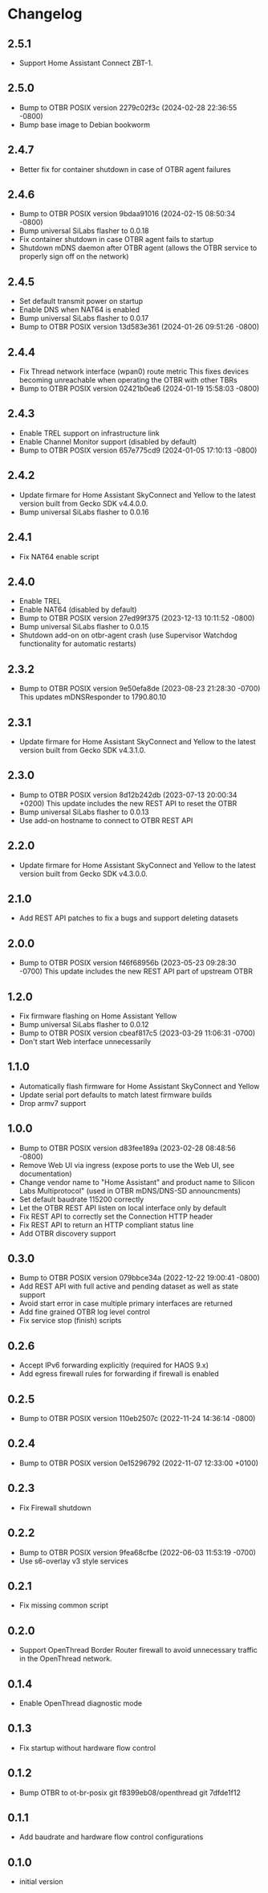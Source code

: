 # Changelog

## 2.5.1
- Support Home Assistant Connect ZBT-1.

## 2.5.0

- Bump to OTBR POSIX version 2279c02f3c (2024-02-28 22:36:55 -0800)
- Bump base image to Debian bookworm

## 2.4.7

- Better fix for container shutdown in case of OTBR agent failures

## 2.4.6

- Bump to OTBR POSIX version 9bdaa91016 (2024-02-15 08:50:34 -0800)
- Bump universal SiLabs flasher to 0.0.18
- Fix container shutdown in case OTBR agent fails to startup
- Shutdown mDNS daemon after OTBR agent (allows the OTBR service to
  properly sign off on the network)

## 2.4.5

- Set default transmit power on startup
- Enable DNS when NAT64 is enabled
- Bump universal SiLabs flasher to 0.0.17
- Bump to OTBR POSIX version 13d583e361 (2024-01-26 09:51:26 -0800)

## 2.4.4

- Fix Thread network interface (wpan0) route metric
  This fixes devices becoming unreachable when operating the OTBR with other TBRs
- Bump to OTBR POSIX version 02421b0ea6 (2024-01-19 15:58:03 -0800)

## 2.4.3

- Enable TREL support on infrastructure link
- Enable Channel Monitor support (disabled by default)
- Bump to OTBR POSIX version 657e775cd9 (2024-01-05 17:10:13 -0800)

## 2.4.2

- Update firmare for Home Assistant SkyConnect and Yellow to the latest version
  built from Gecko SDK v4.4.0.0.
- Bump universal SiLabs flasher to 0.0.16

## 2.4.1

- Fix NAT64 enable script

## 2.4.0

- Enable TREL
- Enable NAT64 (disabled by default)
- Bump to OTBR POSIX version 27ed99f375 (2023-12-13 10:11:52 -0800)
- Bump universal SiLabs flasher to 0.0.15
- Shutdown add-on on otbr-agent crash (use Supervisor Watchdog functionality
  for automatic restarts)

## 2.3.2

- Bump to OTBR POSIX version 9e50efa8de (2023-08-23 21:28:30 -0700)
  This updates mDNSResponder to 1790.80.10

## 2.3.1

- Update firmare for Home Assistant SkyConnect and Yellow to the latest version
  built from Gecko SDK v4.3.1.0.

## 2.3.0

- Bump to OTBR POSIX version 8d12b242db (2023-07-13 20:00:34 +0200)
  This update includes the new REST API to reset the OTBR
- Bump universal SiLabs flasher to 0.0.13
- Use add-on hostname to connect to OTBR REST API

## 2.2.0

- Update firmare for Home Assistant SkyConnect and Yellow to the latest version
  built from Gecko SDK v4.3.0.0.

## 2.1.0

- Add REST API patches to fix a bugs and support deleting datasets

## 2.0.0

- Bump to OTBR POSIX version f46f68956b (2023-05-23 09:28:30 -0700)
  This update includes the new REST API part of upstream OTBR

## 1.2.0

- Fix firmware flashing on Home Assistant Yellow
- Bump universal SiLabs flasher to 0.0.12
- Bump to OTBR POSIX version cbeaf817c5 (2023-03-29 11:06:31 -0700)
- Don't start Web interface unnecessarily

## 1.1.0

- Automatically flash firmware for Home Assistant SkyConnect and Yellow
- Update serial port defaults to match latest firmware builds
- Drop armv7 support

## 1.0.0

- Bump to OTBR POSIX version d83fee189a (2023-02-28 08:48:56 -0800)
- Remove Web UI via ingress (expose ports to use the Web UI, see documentation)
- Change vendor name to "Home Assistant" and product name to Silicon Labs
  Multiprotocol" (used in OTBR mDNS/DNS-SD announcments)
- Set default baudrate 115200 correctly
- Let the OTBR REST API listen on local interface only by default
- Fix REST API to correctly set the Connection HTTP header
- Fix REST API to return an HTTP compliant status line
- Add OTBR discovery support

## 0.3.0

- Bump to OTBR POSIX version 079bbce34a (2022-12-22 19:00:41 -0800)
- Add REST API with full active and pending dataset as well as state support
- Avoid start error in case multiple primary interfaces are returned
- Add fine grained OTBR log level control
- Fix service stop (finish) scripts

## 0.2.6

- Accept IPv6 forwarding explicitly (required for HAOS 9.x)
- Add egress firewall rules for forwarding if firewall is enabled

## 0.2.5

- Bump to OTBR POSIX version 110eb2507c (2022-11-24 14:36:14 -0800)

## 0.2.4

- Bump to OTBR POSIX version 0e15296792 (2022-11-07 12:33:00 +0100)

## 0.2.3

- Fix Firewall shutdown

## 0.2.2

- Bump to OTBR POSIX version 9fea68cfbe (2022-06-03 11:53:19 -0700)
- Use s6-overlay v3 style services

## 0.2.1

- Fix missing common script

## 0.2.0

- Support OpenThread Border Router firewall to avoid unnecessary traffic in the
  OpenThread network.

## 0.1.4

- Enable OpenThread diagnostic mode

## 0.1.3

- Fix startup without hardware flow control

## 0.1.2

- Bump OTBR to ot-br-posix git f8399eb08/openthread git 7dfde1f12

## 0.1.1

- Add baudrate and hardware flow control configurations

## 0.1.0

- initial version
